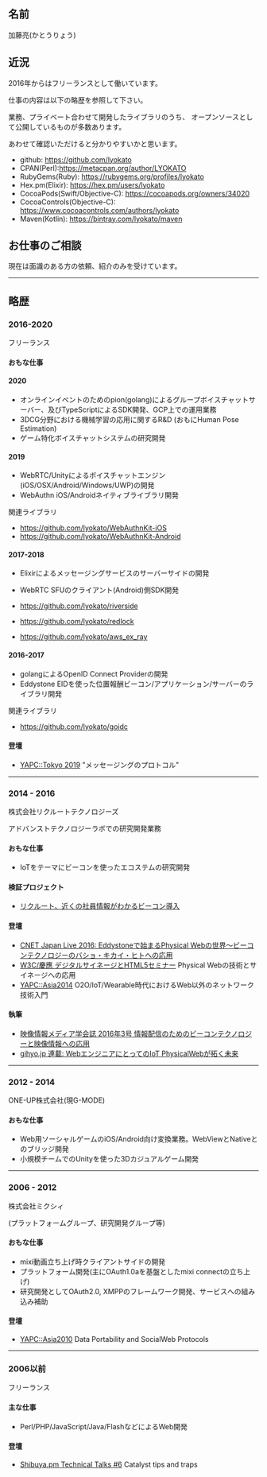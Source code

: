 ## 名前

加藤亮(かとうりょう)

## 近況

2016年からはフリーランスとして働いています。

仕事の内容は以下の略歴を参照して下さい。

業務、プライベート合わせて開発したライブラリのうち、
オープンソースとして公開しているものが多数あります。

あわせて確認いただけると分かりやすいかと思います。

- github: https://github.com/lyokato
- CPAN(Perl):https://metacpan.org/author/LYOKATO
- RubyGems(Ruby): https://rubygems.org/profiles/lyokato
- Hex.pm(Elixir): https://hex.pm/users/lyokato
- CocoaPods(Swift/Objective-C): https://cocoapods.org/owners/34020
- CocoaControls(Objective-C): https://www.cocoacontrols.com/authors/lyokato
- Maven(Kotlin): https://bintray.com/lyokato/maven

## お仕事のご相談

現在は面識のある方の依頼、紹介のみを受けています。

---

## 略歴

### 2016-2020

フリーランス

#### おもな仕事

#### 2020

- オンラインイベントのためのpion(golang)によるグループボイスチャットサーバー、及びTypeScriptによるSDK開発、GCP上での運用業務
- 3DCG分野における機械学習の応用に関するR&D (おもにHuman Pose Estimation)
- ゲーム特化ボイスチャットシステムの研究開発

#### 2019

- WebRTC/Unityによるボイスチャットエンジン(iOS/OSX/Android/Windows/UWP)の開発
- WebAuthn iOS/Androidネイティブライブラリ開発

関連ライブラリ

- https://github.com/lyokato/WebAuthnKit-iOS
- https://github.com/lyokato/WebAuthnKit-Android

#### 2017-2018

- Elixirによるメッセージングサービスのサーバーサイドの開発
- WebRTC SFUのクライアント(Android)側SDK開発

- https://github.com/lyokato/riverside
- https://github.com/lyokato/redlock
- https://github.com/lyokato/aws_ex_ray

#### 2016-2017

- golangによるOpenID Connect Providerの開発
- Eddystone EIDを使った位置報酬ビーコン/アプリケーション/サーバーのライブラリ開発

関連ライブラリ

- https://github.com/lyokato/goidc

#### 登壇

- [YAPC::Tokyo 2019](https://yapcjapan.org/2019tokyo/talks.html) "メッセージングのプロトコル"

---

### 2014 - 2016

株式会社リクルートテクノロジーズ

アドバンストテクノロジーラボでの研究開発業務

#### おもな仕事

- IoTをテーマにビーコンを使ったエコステムの研究開発

#### 検証プロジェクト

- [リクルート、近くの社員情報がわかるビーコン導入](https://ascii.jp/elem/000/001/161/1161970/)

#### 登壇

- [CNET Japan Live 2016: Eddystoneで始まるPhysical Webの世界～ビーコンテクノロジーのバショ・キカイ・ヒトへの応用](https://japan.cnet.com/info/event/live/201602/program.htm#b03)
- [W3C/慶應 デジタルサイネージとHTML5セミナー](https://www.w3.org/2015/02/19-signage-seminar/) Physical Webの技術とサイネージへの応用
- [YAPC::Asia2014](http://yapcasia.org/2014/talk/list) O2O/IoT/Wearable時代におけるWeb以外のネットワーク技術入門

#### 執筆

- [映像情報メディア学会誌 2016年3号 情報配信のためのビーコンテクノロジーと映像情報への応用](https://www.jstage.jst.go.jp/article/itej/70/3/70_240/_article/-char/ja)
- [gihyo.jp 連載: WebエンジニアにとってのIoT PhysicalWebが拓く未来](https://gihyo.jp/admin/serial/01/physicalweb/0001)

---

### 2012 - 2014

ONE-UP株式会社(現G-MODE)

#### おもな仕事

- Web用ソーシャルゲームのiOS/Android向け変換業務。WebViewとNativeとのブリッジ開発
- 小規模チームでのUnityを使った3Dカジュアルゲーム開発

---

### 2006 - 2012

株式会社ミクシィ

(プラットフォームグループ、研究開発グループ等)

#### おもな仕事

- mixi動画立ち上げ時クライアントサイドの開発
- プラットフォーム開発(主にOAuth1.0aを基盤としたmixi connectの立ち上げ)
- 研究開発としてOAuth2.0, XMPPのフレームワーク開発、サービスへの組み込み補助

#### 登壇

- [YAPC::Asia2010](http://yapcasia.org/2010/) Data Portability and SocialWeb Protocols

---

### 2006以前

フリーランス

#### 主な仕事

- Perl/PHP/JavaScript/Java/FlashなどによるWeb開発

#### 登壇

- [Shibuya.pm Technical Talks #6](http://shibuya.pm.org/blosxom/techtalks/200511.html) Catalyst tips and traps
